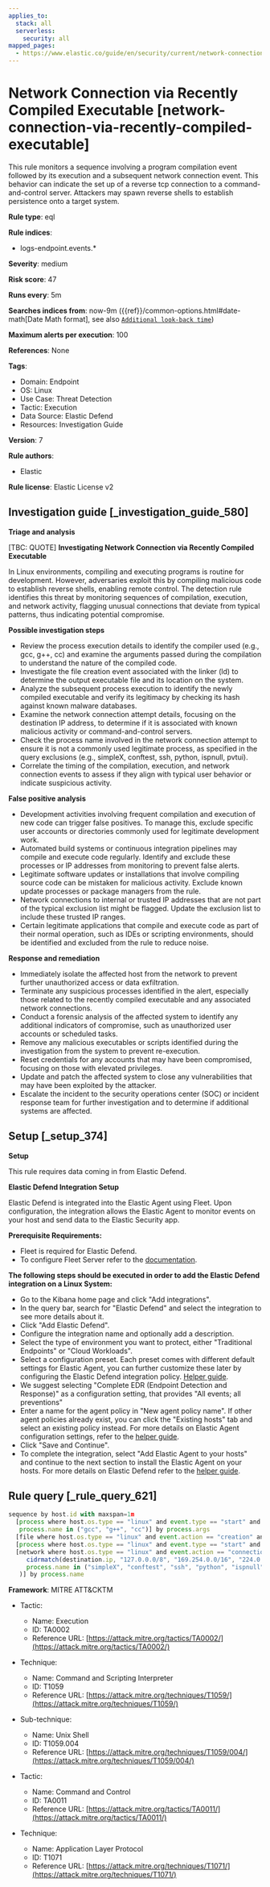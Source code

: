 ```yaml
---
applies_to:
  stack: all
  serverless:
    security: all
mapped_pages:
  - https://www.elastic.co/guide/en/security/current/network-connection-via-recently-compiled-executable.html
---
```


# Network Connection via Recently Compiled Executable [network-connection-via-recently-compiled-executable]

This rule monitors a sequence involving a program compilation event followed by its execution and a subsequent network connection event. This behavior can indicate the set up of a reverse tcp connection to a command-and-control server. Attackers may spawn reverse shells to establish persistence onto a target system.

**Rule type**: eql

**Rule indices**:

* logs-endpoint.events.*

**Severity**: medium

**Risk score**: 47

**Runs every**: 5m

**Searches indices from**: now-9m ({{ref}}/common-options.html#date-math[Date Math format], see also [`Additional look-back time`](docs-content://solutions/security/detect-and-alert/create-detection-rule.md#rule-schedule))

**Maximum alerts per execution**: 100

**References**: None

**Tags**:

* Domain: Endpoint
* OS: Linux
* Use Case: Threat Detection
* Tactic: Execution
* Data Source: Elastic Defend
* Resources: Investigation Guide

**Version**: 7

**Rule authors**:

* Elastic

**Rule license**: Elastic License v2

## Investigation guide [_investigation_guide_580]

**Triage and analysis**

[TBC: QUOTE]
**Investigating Network Connection via Recently Compiled Executable**

In Linux environments, compiling and executing programs is routine for development. However, adversaries exploit this by compiling malicious code to establish reverse shells, enabling remote control. The detection rule identifies this threat by monitoring sequences of compilation, execution, and network activity, flagging unusual connections that deviate from typical patterns, thus indicating potential compromise.

**Possible investigation steps**

* Review the process execution details to identify the compiler used (e.g., gcc, g++, cc) and examine the arguments passed during the compilation to understand the nature of the compiled code.
* Investigate the file creation event associated with the linker (ld) to determine the output executable file and its location on the system.
* Analyze the subsequent process execution to identify the newly compiled executable and verify its legitimacy by checking its hash against known malware databases.
* Examine the network connection attempt details, focusing on the destination IP address, to determine if it is associated with known malicious activity or command-and-control servers.
* Check the process name involved in the network connection attempt to ensure it is not a commonly used legitimate process, as specified in the query exclusions (e.g., simpleX, conftest, ssh, python, ispnull, pvtui).
* Correlate the timing of the compilation, execution, and network connection events to assess if they align with typical user behavior or indicate suspicious activity.

**False positive analysis**

* Development activities involving frequent compilation and execution of new code can trigger false positives. To manage this, exclude specific user accounts or directories commonly used for legitimate development work.
* Automated build systems or continuous integration pipelines may compile and execute code regularly. Identify and exclude these processes or IP addresses from monitoring to prevent false alerts.
* Legitimate software updates or installations that involve compiling source code can be mistaken for malicious activity. Exclude known update processes or package managers from the rule.
* Network connections to internal or trusted IP addresses that are not part of the typical exclusion list might be flagged. Update the exclusion list to include these trusted IP ranges.
* Certain legitimate applications that compile and execute code as part of their normal operation, such as IDEs or scripting environments, should be identified and excluded from the rule to reduce noise.

**Response and remediation**

* Immediately isolate the affected host from the network to prevent further unauthorized access or data exfiltration.
* Terminate any suspicious processes identified in the alert, especially those related to the recently compiled executable and any associated network connections.
* Conduct a forensic analysis of the affected system to identify any additional indicators of compromise, such as unauthorized user accounts or scheduled tasks.
* Remove any malicious executables or scripts identified during the investigation from the system to prevent re-execution.
* Reset credentials for any accounts that may have been compromised, focusing on those with elevated privileges.
* Update and patch the affected system to close any vulnerabilities that may have been exploited by the attacker.
* Escalate the incident to the security operations center (SOC) or incident response team for further investigation and to determine if additional systems are affected.


## Setup [_setup_374]

**Setup**

This rule requires data coming in from Elastic Defend.

**Elastic Defend Integration Setup**

Elastic Defend is integrated into the Elastic Agent using Fleet. Upon configuration, the integration allows the Elastic Agent to monitor events on your host and send data to the Elastic Security app.

**Prerequisite Requirements:**

* Fleet is required for Elastic Defend.
* To configure Fleet Server refer to the [documentation](docs-content://reference/ingestion-tools/fleet/fleet-server.md).

**The following steps should be executed in order to add the Elastic Defend integration on a Linux System:**

* Go to the Kibana home page and click "Add integrations".
* In the query bar, search for "Elastic Defend" and select the integration to see more details about it.
* Click "Add Elastic Defend".
* Configure the integration name and optionally add a description.
* Select the type of environment you want to protect, either "Traditional Endpoints" or "Cloud Workloads".
* Select a configuration preset. Each preset comes with different default settings for Elastic Agent, you can further customize these later by configuring the Elastic Defend integration policy. [Helper guide](docs-content://solutions/security/configure-elastic-defend/configure-an-integration-policy-for-elastic-defend.md).
* We suggest selecting "Complete EDR (Endpoint Detection and Response)" as a configuration setting, that provides "All events; all preventions"
* Enter a name for the agent policy in "New agent policy name". If other agent policies already exist, you can click the "Existing hosts" tab and select an existing policy instead. For more details on Elastic Agent configuration settings, refer to the [helper guide](docs-content://reference/ingestion-tools/fleet/agent-policy.md).
* Click "Save and Continue".
* To complete the integration, select "Add Elastic Agent to your hosts" and continue to the next section to install the Elastic Agent on your hosts. For more details on Elastic Defend refer to the [helper guide](docs-content://solutions/security/configure-elastic-defend/install-elastic-defend.md).


## Rule query [_rule_query_621]

```js
sequence by host.id with maxspan=1m
  [process where host.os.type == "linux" and event.type == "start" and event.action == "exec" and
   process.name in ("gcc", "g++", "cc")] by process.args
  [file where host.os.type == "linux" and event.action == "creation" and process.name == "ld"] by file.name
  [process where host.os.type == "linux" and event.type == "start" and event.action == "exec"] by process.name
  [network where host.os.type == "linux" and event.action == "connection_attempted" and destination.ip != null and not (
     cidrmatch(destination.ip, "127.0.0.0/8", "169.254.0.0/16", "224.0.0.0/4", "::1") or
     process.name in ("simpleX", "conftest", "ssh", "python", "ispnull", "pvtui", "npreal2d", "ruby", "source", "ssh")
   )] by process.name
```

**Framework**: MITRE ATT&CKTM

* Tactic:

    * Name: Execution
    * ID: TA0002
    * Reference URL: [https://attack.mitre.org/tactics/TA0002/](https://attack.mitre.org/tactics/TA0002/)

* Technique:

    * Name: Command and Scripting Interpreter
    * ID: T1059
    * Reference URL: [https://attack.mitre.org/techniques/T1059/](https://attack.mitre.org/techniques/T1059/)

* Sub-technique:

    * Name: Unix Shell
    * ID: T1059.004
    * Reference URL: [https://attack.mitre.org/techniques/T1059/004/](https://attack.mitre.org/techniques/T1059/004/)

* Tactic:

    * Name: Command and Control
    * ID: TA0011
    * Reference URL: [https://attack.mitre.org/tactics/TA0011/](https://attack.mitre.org/tactics/TA0011/)

* Technique:

    * Name: Application Layer Protocol
    * ID: T1071
    * Reference URL: [https://attack.mitre.org/techniques/T1071/](https://attack.mitre.org/techniques/T1071/)



